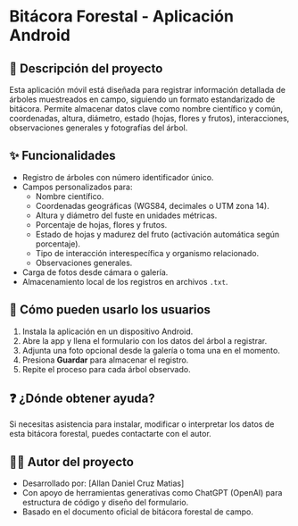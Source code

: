 # Bitácora Forestal - Aplicación Android

## 📌 Descripción del proyecto

Esta aplicación móvil está diseñada para registrar información detallada de árboles muestreados en campo, siguiendo un formato estandarizado de bitácora. Permite almacenar datos clave como nombre científico y común, coordenadas, altura, diámetro, estado (hojas, flores y frutos), interacciones, observaciones generales y fotografías del árbol.

## ✨ Funcionalidades

- Registro de árboles con número identificador único.
- Campos personalizados para:
  - Nombre científico.
  - Coordenadas geográficas (WGS84, decimales o UTM zona 14).
  - Altura y diámetro del fuste en unidades métricas.
  - Porcentaje de hojas, flores y frutos.
  - Estado de hojas y madurez del fruto (activación automática según porcentaje).
  - Tipo de interacción interespecífica y organismo relacionado.
  - Observaciones generales.
- Carga de fotos desde cámara o galería.
- Almacenamiento local de los registros en archivos `.txt`.

## 👥 Cómo pueden usarlo los usuarios

1. Instala la aplicación en un dispositivo Android.
2. Abre la app y llena el formulario con los datos del árbol a registrar.
3. Adjunta una foto opcional desde la galería o toma una en el momento.
4. Presiona **Guardar** para almacenar el registro.
5. Repite el proceso para cada árbol observado.

## ❓ ¿Dónde obtener ayuda?

Si necesitas asistencia para instalar, modificar o interpretar los datos de esta bitácora forestal, puedes contactarte con el autor.

## 👨‍💻 Autor del proyecto

- Desarrollado por: [Allan Daniel Cruz Matias]
- Con apoyo de herramientas generativas como ChatGPT (OpenAI) para estructura de código y diseño del formulario.
- Basado en el documento oficial de bitácora forestal de campo.

